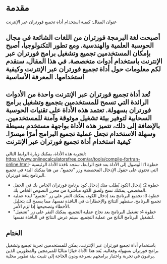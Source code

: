 مقدمة
=====

عنوان المقال: كيفية استخدام أداة تجميع فورتران عبر الإنترنت

أصبحت لغة البرمجة فورتران من اللغات الشائعة في مجال الحوسبة العلمية والهندسية. ومع تطور التكنولوجيا، أصبح بإمكان المستخدمين تجميع وتشغيل برامج فورتران عبر الإنترنت باستخدام أدوات متخصصة. في هذا المقال، سنقدم لكم معلومات حول أداة تجميع فورتران عبر الإنترنت وكيفية استخدامها.  المعرفة الأساسية
-----------------

تُعد أداة تجميع فورتران عبر الإنترنت واحدة من الأدوات الرائدة التي تسمح للمستخدمين بتجميع وتشغيل برامج فورتران بسهولة. تعتمد هذه الأداة على تقنيات الحوسبة السحابية لتوفير بيئة تشغيل موثوقة وآمنة للمستخدمين. بالإضافة إلى ذلك، تتميز هذه الأداة بواجهة مستخدم بسيطة وسهلة الاستخدام تجعل عملية تجميع البرامج أمرًا ميسرًا.  كيفية استخدام أداة تجميع فورتران عبر الإنترنت
----------------------------------------------

لتجربة هذه الأداة، يمكنك زيارة الرابط التالي: <https://www.onlinecalculatorsfree.com/ar/tools/compile-fortran-online.html>- خطوة 1: الوصول إلى الأداة بعد فتح الرابط، ستجد نافذة الأداة الرئيسية التي تحتوي على حقول الإدخال المخصصة وزر "تجميع". من هنا يمكنك البدء في تجميع البرنامج بلغة فورتران.
- خطوة 2: إدخال الكود يُطلب منك إدخال كود برنامج فورتران الخاص بك في الحقل المخصص. يمكنك نسخ ولصق الكود مباشرة من محرر النصوص الخاص بك.
- خطوة 3: تجميع البرنامج بعد إدخال الكود، يمكنك النقر على زر "تجميع" لبدء عملية تجميع البرنامج. ستظهر النتائج والإخطارات في النافذة نفسها، مما يسمح لك بتحليل الأخطاء وتصحيحها إذا لزم الأمر.
- خطوة 4: تشغيل البرنامج بعد نجاح عملية التجميع، يمكنك النقر على زر "تشغيل" لتشغيل البرنامج الناتج من عملية التجميع. سيتم عرض النتائج في النافذة نفسها.

 الختام 
--------

باستخدام أداة تجميع فورتران عبر الإنترنت، يمكن للمستخدمين تجربة تجميع وتشغيل برامج فورتران بسهولة وفعالية. يُعد هذا الأداة خيارًا مثاليًا للمبرمجين والمطورين الذين يرغبون في تجربة واختبار برامجهم بسرعة ودون الحاجة إلى تثبيت بيئة تطوير محلية. 